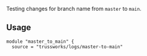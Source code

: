 Testing changes for branch name from `master` to `main`.

## Usage 

```hcl
module "master_to_main" {
  source = "trussworks/logs/master-to-main"
```

<!-- BEGINNING OF PRE-COMMIT-TERRAFORM DOCS HOOK -->

<!-- END OF PRE-COMMIT-TERRAFORM DOCS HOOK -->
